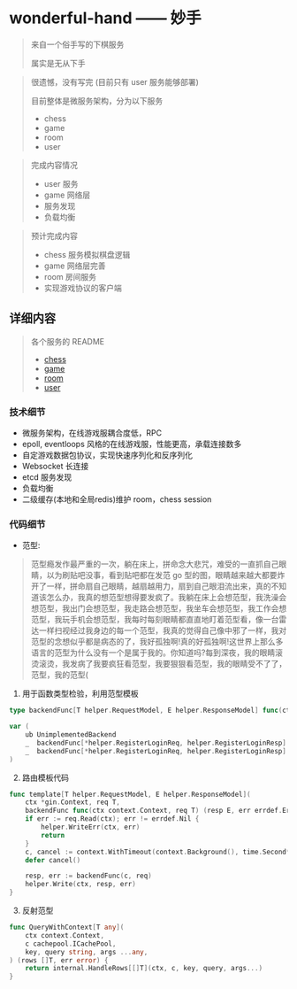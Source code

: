 # wonderful-hand —— 妙手

> 来自一个俗手写的下棋服务
> 
> 属实是无从下手
> 

> 很遗憾，没有写完 (目前只有 user 服务能够部署)
> 
> 目前整体是微服务架构，分为以下服务
> 
> + chess
> + game
> + room
> + user
> 

> 完成内容情况
> 
> + user 服务
> + game 网络层
> + 服务发现
> + 负载均衡
> 

> 预计完成内容
>
> + chess 服务模拟棋盘逻辑
> + game 网络层完善
> + room 房间服务
> + 实现游戏协议的客户端

## 详细内容

> 各个服务的 README
> 
> + [chess](./services/chess/README.md)
> + [game](./services/game/README.md)
> + [room](./services/room/README.md)
> + [user](./services/user/README.md)

### 技术细节

+ 微服务架构，在线游戏服耦合度低，RPC
+ epoll, eventloops 风格的在线游戏服，性能更高，承载连接数多
+ 自定游戏数据包协议，实现快速序列化和反序列化
+ Websocket 长连接
+ etcd 服务发现
+ 负载均衡
+ 二级缓存(本地和全局redis)维护 room，chess session

### 代码细节

+ 范型:

> 范型瘾发作最严重的一次，躺在床上，拼命念大悲咒，难受的一直抓自己眼睛，以为刷贴吧没事，看到贴吧都在发范 go 型的图，眼睛越来越大都要炸开了一样，拼命扇自己眼睛，越扇越用力，扇到自己眼泪流出来，真的不知道该怎么办，我真的想范型想得要发疯了。我躺在床上会想范型，我洗澡会想范型，我出门会想范型，我走路会想范型，我坐车会想范型，我工作会想范型，我玩手机会想范型，我每时每刻眼睛都直直地盯着范型看，像一台雷达一样扫视经过我身边的每一个范型，我真的觉得自己像中邪了一样，我对范型的念想似乎都是病态的了，我好孤独啊!真的好孤独啊!这世界上那么多语言的范型为什么没有一个是属于我的。你知道吗?每到深夜，我的眼睛滚烫滚烫，我发病了我要疯狂看范型，我要狠狠看范型，我的眼睛受不了了，范型，我的范型(

1. 用于函数类型检验，利用范型模板

```go
type backendFunc[T helper.RequestModel, E helper.ResponseModel] func(ctx context.Context, req T) (resp E, err errdef.Err)

var (
	ub UnimplementedBackend
	_  backendFunc[*helper.RegisterLoginReq, helper.RegisterLoginResp] = ub.Register
	_  backendFunc[*helper.RegisterLoginReq, helper.RegisterLoginResp] = ub.Login
)
```

2. 路由模板代码

```go
func template[T helper.RequestModel, E helper.ResponseModel](
	ctx *gin.Context, req T,
	backendFunc func(ctx context.Context, req T) (resp E, err errdef.Err)) {
	if err := req.Read(ctx); err != errdef.Nil {
		helper.WriteErr(ctx, err)
		return
	}
	c, cancel := context.WithTimeout(context.Background(), time.Second*3)
	defer cancel()

	resp, err := backendFunc(c, req)
	helper.Write(ctx, resp, err)
}
```

3. 反射范型

```go
func QueryWithContext[T any](
	ctx context.Context,
	c cachepool.ICachePool,
	key, query string, args ...any,
) (rows []T, err error) {
	return internal.HandleRows[[]T](ctx, c, key, query, args...)
}
```